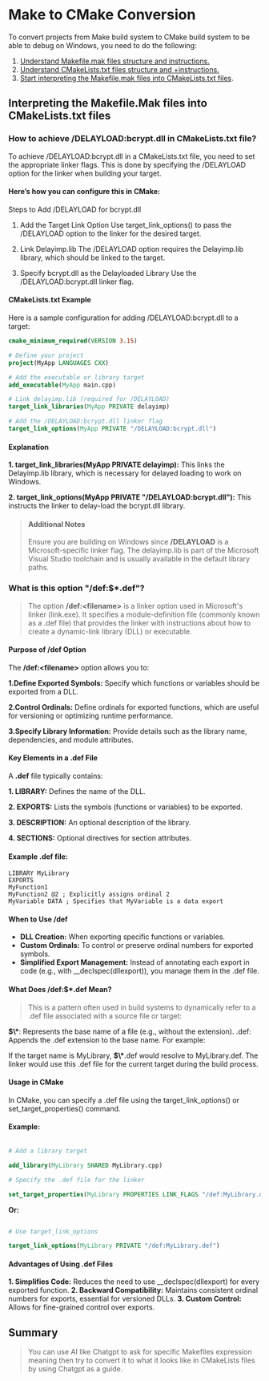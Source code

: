 # Make to CMake Conversion

To convert projects from Make build system to CMake build system to be able to debug on Windows, you need to do the following:

1. [Understand Makefile.mak files structure and instructions.](./Makefile.md)
2. [Understand CMakeLists.txt files structure and +instructions.](./CMakeLists.md)
3. [Start interpreting the Makefile.mak files into CMakeLists.txt files](#interpreting-the-makefilemak-files-into-cmakeliststxt-files).

## Interpreting the Makefile.Mak files into CMakeLists.txt files

### How to achieve /DELAYLOAD:bcrypt.dll in CMakeLists.txt file?

To achieve /DELAYLOAD:bcrypt.dll in a CMakeLists.txt file, you need to set the appropriate linker flags. This is done by specifying the /DELAYLOAD option for the linker when building your target.

#### Here’s how you can configure this in CMake:

Steps to Add /DELAYLOAD for bcrypt.dll

1. Add the Target Link Option
   Use target_link_options() to pass the /DELAYLOAD option to the linker for the desired target.

2. Link Delayimp.lib
   The /DELAYLOAD option requires the Delayimp.lib library, which should be linked to the target.

3. Specify bcrypt.dll as the Delayloaded Library
   Use the /DELAYLOAD:bcrypt.dll linker flag.

#### CMakeLists.txt Example

Here is a sample configuration for adding /DELAYLOAD:bcrypt.dll to a target:

```cmake
cmake_minimum_required(VERSION 3.15)

# Define your project
project(MyApp LANGUAGES CXX)

# Add the executable or library target
add_executable(MyApp main.cpp)

# Link delayimp.lib (required for /DELAYLOAD)
target_link_libraries(MyApp PRIVATE delayimp)

# Add the /DELAYLOAD:bcrypt.dll linker flag
target_link_options(MyApp PRIVATE "/DELAYLOAD:bcrypt.dll")
```

#### Explanation

**1. target_link_libraries(MyApp PRIVATE delayimp):** This links the Delayimp.lib library, which is necessary for delayed loading to work on Windows.

**2. target_link_options(MyApp PRIVATE "/DELAYLOAD:bcrypt.dll"):** This instructs the linker to delay-load the bcrypt.dll library.

> #### Additional Notes
>
> Ensure you are building on Windows since **/DELAYLOAD** is a Microsoft-specific linker flag.
> The delayimp.lib is part of the Microsoft Visual Studio toolchain and is usually available in the default library paths.

### What is this option "/def:$\*.def"?

> The option **/def:\<filename>** is a linker option used in Microsoft's linker (link.exe). It specifies a module-definition file (commonly known as a .def file) that provides the linker with instructions about how to create a dynamic-link library (DLL) or executable.

#### Purpose of /def Option

The **/def:\<filename>** option allows you to:

**1.Define Exported Symbols:** Specify which functions or variables should be exported from a DLL.

**2.Control Ordinals:** Define ordinals for exported functions, which are useful for versioning or optimizing runtime performance.

**3.Specify Library Information:** Provide details such as the library name, dependencies, and module attributes.

#### Key Elements in a .def File

A **.def** file typically contains:

**1. LIBRARY:** Defines the name of the DLL.

**2. EXPORTS:** Lists the symbols (functions or
variables) to be exported.

**3. DESCRIPTION:** An optional description of the library.

**4. SECTIONS:** Optional directives for section attributes.

#### Example .def file:

```plaintext
LIBRARY MyLibrary
EXPORTS
MyFunction1
MyFunction2 @2 ; Explicitly assigns ordinal 2
MyVariable DATA ; Specifies that MyVariable is a data export
```

#### When to Use /def

- **DLL Creation:** When exporting specific functions or variables.
- **Custom Ordinals:** To control or preserve ordinal numbers for exported symbols.
- **Simplified Export Management:** Instead of annotating each export in code (e.g., with \_\_declspec(dllexport)), you manage them in the .def file.

#### What Does /def:$\*.def Mean?

> This is a pattern often used in build systems to dynamically refer to a .def file associated with a source file or target:

**$\\\***: Represents the base name of a file (e.g., without the extension).
.def: Appends the .def extension to the base name.
For example:

If the target name is MyLibrary, **$\\\***.def would resolve to MyLibrary.def.
The linker would use this .def file for the current target during the build process.

#### Usage in CMake

In CMake, you can specify a .def file using the target_link_options() or set_target_properties() command.

#### Example:

```cmake

# Add a library target

add_library(MyLibrary SHARED MyLibrary.cpp)

# Specify the .def file for the linker

set_target_properties(MyLibrary PROPERTIES LINK_FLAGS "/def:MyLibrary.def")
```

**Or:**

```cmake

# Use target_link_options

target_link_options(MyLibrary PRIVATE "/def:MyLibrary.def")
```

#### Advantages of Using .def Files

**1. Simplifies Code:** Reduces the need to use \_\_declspec(dllexport) for every exported function.
**2. Backward Compatibility:** Maintains consistent ordinal numbers for exports, essential for versioned DLLs.
**3. Custom Control:** Allows for fine-grained control over exports.

## Summary

> You can use AI like Chatgpt to ask for specific Makefiles expression meaning then try to convert it to what it looks like in CMakeLists files by using Chatgpt as a guide.
